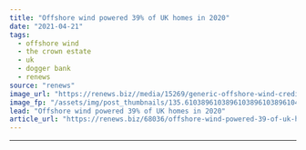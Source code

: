 ```yaml
---
title: "Offshore wind powered 39% of UK homes in 2020"
date: "2021-04-21"
tags: 
  - offshore wind
  - the crown estate
  - uk
  - dogger bank
  - renews
source: "renews"
image_url: "https://renews.biz//media/15269/generic-offshore-wind-credit-the-crown-estate.jpg?mode=crop&width=770&heightratio=0.6103896103896103896103896104&slimmage=true"
image_fp: "/assets/img/post_thumbnails/135.6103896103896103896103896104&slimmage=true"
lead: "Offshore wind powered 39% of UK homes in 2020"
article_url: "https://renews.biz/68036/offshore-wind-powered-39-of-uk-homes-in-2020/"
---
```


---
